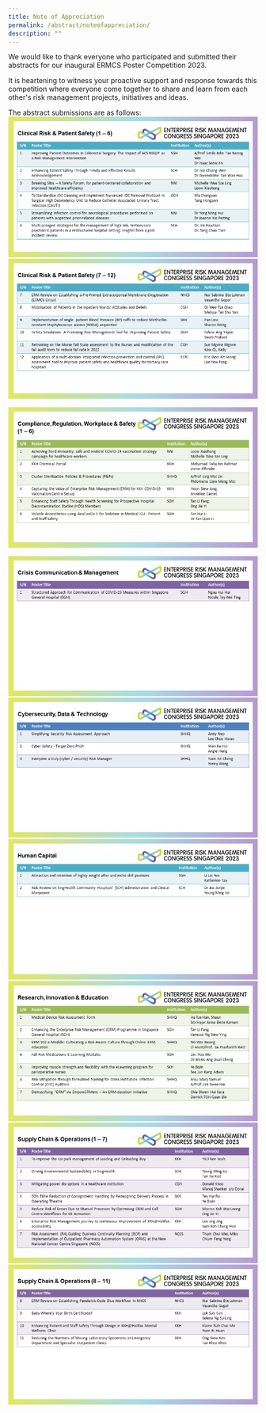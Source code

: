 ```yaml
---
title: Note of Appreciation
permalink: /abstract/noteofappreciation/
description: ""
---
```

We would like to thank everyone who participated and submitted their abstracts for our inaugural ERMCS Poster Competition 2023. 

It is heartening to witness your proactive support and response towards this competition where everyone come together to share and learn from each other's risk management projects, initiatives and ideas. 

The abstract submissions are as follows:
![](/images/ab1-11.PNG)
![](/images/ab2-11.PNG)

![](/images/ab4-11.PNG)

![](/images/ab6-11.PNG)
![](/images/ab7-11.PNG)
![](/images/ab8-11.PNG)
![](/images/ab9-11.PNG)
![](/images/ab10-11.PNG)
![](/images/ab11-11.PNG)